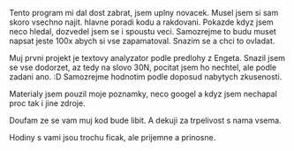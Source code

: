 Tento program mi dal dost zabrat, jsem uplny novacek. Musel jsem si sam skoro vsechno najit.
hlavne poradi kodu a rakdovani. Pokazde kdyz jsem neco hledal, dozvedel jsem se i spoustu veci.
Samozrejme to budu muset napsat jeste 100x abych si vse zapamatoval. Snazim se a chci to ovladat.

Muj prvni projekt je textovy analyzator podle predlohy z Engeta. Snazil jsem se vse dodorzet,
az tedy na slovo 30N, pocitat jsem ho nechtel, ale podle zadani ano. :D 
Samozrejme hodnotim podle doposud nabytych zkusenosti.

Materialy jsem pouzil moje poznamky, neco googel a kdyz jsem nechapal proc tak i jine zdroje.

Doufam ze se vam muj kod bude libit. A dekuji za trpelivost s nama vsema.

Hodiny s vami jsou trochu ficak, ale prijemne a prinosne.